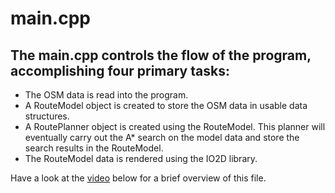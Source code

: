
# main.cpp
## The main.cpp controls the flow of the program, accomplishing four primary tasks:
<ul>
  <li>The OSM data is read into the program.</li>
  <li>A RouteModel object is created to store the OSM data in usable data structures.</li>
  <li>A RoutePlanner object is created using the RouteModel. This planner will eventually carry out the A* search on the model data and store the search results in the RouteModel.</li>
  <li>The RouteModel data is rendered using the IO2D library.</li>
</ul>

Have a look at the [video](https://www.bootcampai.org/courses/c-developer-nanodegree-program/lesson/03-io2d-starter-code/) below for a brief overview of this file.
